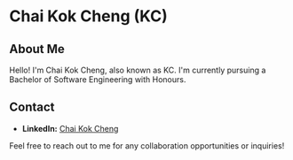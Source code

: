 # Chai Kok Cheng (KC)

## About Me

Hello! I'm Chai Kok Cheng, also known as KC. I'm currently pursuing a Bachelor of Software Engineering with Honours.

## Contact

- **LinkedIn:** [Chai Kok Cheng](https://www.linkedin.com/in/chaikokcheng)

Feel free to reach out to me for any collaboration opportunities or inquiries!

